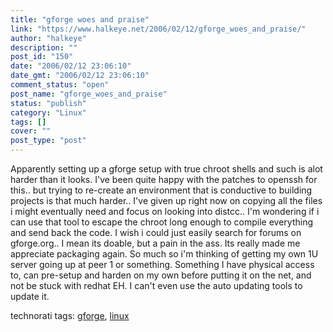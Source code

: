 ```yaml
---
title: "gforge woes and praise"
link: "https://www.halkeye.net/2006/02/12/gforge_woes_and_praise/"
author: "halkeye"
description: ""
post_id: "150"
date: "2006/02/12 23:06:10"
date_gmt: "2006/02/12 23:06:10"
comment_status: "open"
post_name: "gforge_woes_and_praise"
status: "publish"
category: "Linux"
tags: []
cover: ""
post_type: "post"
---
```


Apparently setting up a gforge setup with true chroot shells and such is alot harder than it looks.
I've been quite happy with the patches to openssh for this.. but trying to re-create an environment that is conductive to building projects is that much harder.. I've given up right now on copying all the files i might eventually need and focus on looking into distcc.. I'm wondering if i can use that tool to escape the chroot long enough to compile everything and send back the code.
I wish i could just easily search for forums on gforge.org.. I mean its doable, but a pain in the ass.
Its really made me appreciate packaging again. So much so i'm thinking of getting my own 1U server going up at peer 1 or something. Something I have physical access to, can pre-setup and harden on my own before putting it on the net, and not be stuck with redhat EH. I can't even use the auto updating tools to update it.  


technorati tags: [gforge](http://technorati.com/tag/gforge), [ linux](http://technorati.com/tag/%20linux)
